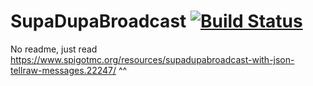 # SupaDupaBroadcast [![Build Status](http://bender.minidigger.me:9090/job/SupaDupaBroadcast/badge/icon)](http://bender.minidigger.me:9090/job/SupaDupaBroadcast/)

No readme, just read https://www.spigotmc.org/resources/supadupabroadcast-with-json-tellraw-messages.22247/ ^^
